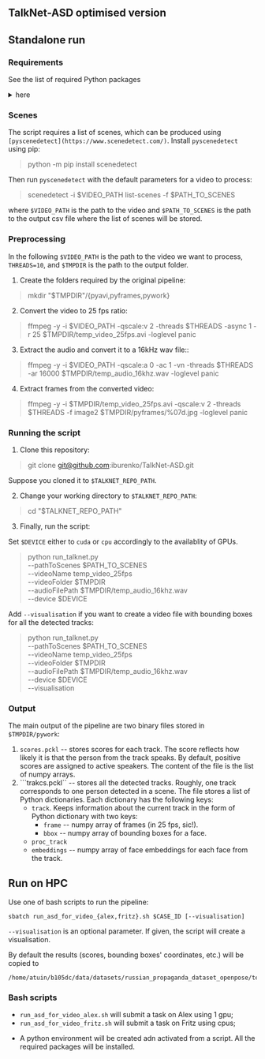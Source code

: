 ## TalkNet-ASD optimised version

## Standalone run

### Requirements

See the list of required Python packages <details><summary> here </summary>

* facenet-pytorch==2.5.3
* gdown==5.2.0
* numpy==2.0.2
* opencv-python==4.10.0.84
* pandas==2.2.3
* scenedetect==0.6.5
* scikit-learn==1.5.2
* scipy==1.13.1
* torch==2.5.1
* torchvision==0.20.1
* python_speech_features==0.6
* tqdm==4.67.1

</details>

### Scenes

The script requires a list of scenes, which can be produced using ```[pyscenedetect](https://www.scenedetect.com/)```.
Install ```pyscenedetect``` using pip:

> python -m pip install scenedetect

Then run ```pyscenedetect``` with the default parameters for a video to process:

> scenedetect -i $VIDEO_PATH list-scenes -f $PATH_TO_SCENES

where ```$VIDEO_PATH``` is the path to the video and ```$PATH_TO_SCENES``` is the path to the output csv file where the list of scenes will be stored.

### Preprocessing

In the following ```$VIDEO_PATH``` is the path to the video we want to process, ```THREADS=10```, and ```$TMPDIR``` is the path to the output folder.

1. Create the folders required by the original pipeline:

>  mkdir "$TMPDIR"/{pyavi,pyframes,pywork}

2. Convert the video to 25 fps ratio:

> ffmpeg -y -i $VIDEO_PATH -qscale:v 2 -threads $THREADS -async 1 -r 25 $TMPDIR/temp_video_25fps.avi -loglevel panic

3. Extract the audio and convert it to a 16kHz wav file::

> ffmpeg -y -i $VIDEO_PATH -qscale:a 0 -ac 1 -vn -threads $THREADS -ar 16000 $TMPDIR/temp_audio_16khz.wav -loglevel panic

4. Extract frames from the converted video:

> ffmpeg -y -i $TMPDIR/temp_video_25fps.avi -qscale:v 2 -threads $THREADS -f image2 $TMPDIR/pyframes/%07d.jpg -loglevel panic

### Running the script

1. Clone this repository:

> git clone git@github.com:iburenko/TalkNet-ASD.git

Suppose you cloned it to ```$TALKNET_REPO_PATH```.

2. Change your working directory to ```$TALKNET_REPO_PATH```:

> cd "$TALKNET_REPO_PATH"

3. Finally, run the script:

Set ```$DEVICE``` either to ```cuda``` or ```cpu``` accordingly to the availablity of GPUs.

> python run_talknet.py \
    --pathToScenes $PATH_TO_SCENES \
    --videoName temp_video_25fps \
    --videoFolder $TMPDIR \
    --audioFilePath $TMPDIR/temp_audio_16khz.wav \
    --device $DEVICE

Add ```--visualisation``` if you want to create a video file with bounding boxes for all the detected tracks:

> python run_talknet.py \
    --pathToScenes $PATH_TO_SCENES \
    --videoName temp_video_25fps \
    --videoFolder $TMPDIR \
    --audioFilePath $TMPDIR/temp_audio_16khz.wav \
    --device $DEVICE \
    --visualisation

### Output

The main output of the pipeline are two binary files stored in ```$TMPDIR/pywork```:

1. ```scores.pckl``` -- stores scores for each track. The score reflects how likely it is that the person from the track speaks. By default, positive scores are assigned to active speakers. The content of the file is the list of numpy arrays.
2. ```trakcs.pckl`` -- stores all the detected tracks. Roughly, one track corresponds to one person detected in a scene. The file stores a list of Python dictionaries. Each dictionary has the following keys:
    * ```track```. Keeps information about the current track in the form of Python dictionary with two keys:
        * ```frame``` -- numpy array of frames (in 25 fps, sic!).
        * ```bbox``` -- numpy array of bounding boxes for a face.
    * ```proc_track```
    * ```embeddings``` -- numpy array of face embeddings for each face from the track.

## Run on HPC

Use one of bash scripts to run the pipeline:
```
sbatch run_asd_for_video_{alex,fritz}.sh $CASE_ID [--visualisation]
```
```--visualisation``` is an optional parameter. If given, the script will 
create a visualisation.

By default the results (scores, bounding boxes' coordinates, etc.) will be
copied to
```
/home/atuin/b105dc/data/datasets/russian_propaganda_dataset_openpose/test_asd/$CASE_ID
```

### Bash scripts
- ```run_asd_for_video_alex.sh``` will submit a task on Alex using 1 gpu;
- ```run_asd_for_video_fritz.sh``` will submit a task on Fritz using cpus;

* A python environment will be created adn activated from a script.
All the required packages will be installed.
